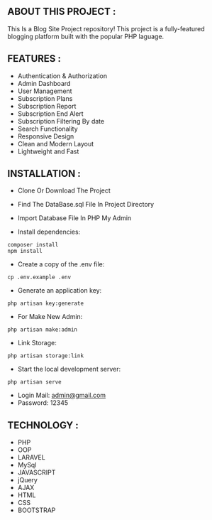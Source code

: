 ## ABOUT THIS PROJECT :

This Is a Blog Site Project repository! 
This project is a fully-featured blogging platform built with the popular PHP laguage. 

## FEATURES :

- Authentication & Authorization
- Admin Dashboard
- User Management
- Subscription Plans
- Subscription Report
- Subscription End Alert
- Subscription Filtering By date
- Search Functionality
- Responsive Design
- Clean and Modern Layout
- Lightweight and Fast

## INSTALLATION :

- Clone Or Download The Project
- Find The DataBase.sql File In Project Directory
- Import Database File In PHP My Admin

- Install dependencies:

```
composer install
npm install
```

- Create a copy of the .env file:

```
cp .env.example .env
```

- Generate an application key:

```
php artisan key:generate
```

- For Make New Admin:

```
php artisan make:admin
```

- Link Storage:

```
php artisan storage:link
```

- Start the local development server:

```
php artisan serve
```

- Login Mail: admin@gmail.com
- Password: 12345

## TECHNOLOGY :

- PHP
- OOP
- LARAVEL
- MySql
- JAVASCRIPT
- jQuery
- AJAX
- HTML
- CSS
- BOOTSTRAP

  
